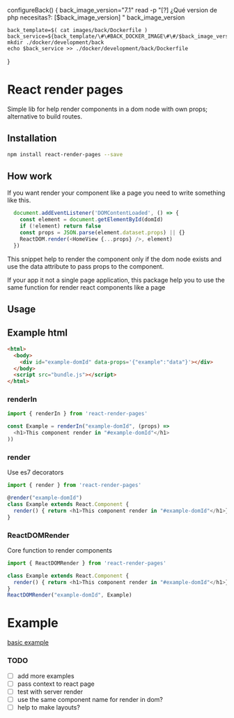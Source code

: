 
configureBack() {
    back_image_version="7.1"
    read -p "[?] ¿Qué version de php necesitas?: [$back_image_version] " back_image_version

    back_template=$( cat images/back/Dockerfile )
    back_service=${back_template/\#\#BACK_DOCKER_IMAGE\#\#/$back_image_version}
    mkdir ./docker/development/back
    echo $back_service >> ./docker/development/back/Dockerfile
}

# React render pages

Simple lib for help render components in a dom node with own props; alternative to build routes.

## Installation
```sh
npm install react-render-pages --save
```

## How work

If you want render your component like a page you need to write something like this.

```js
  document.addEventListener('DOMContentLoaded', () => {
    const element = document.getElementById(domId)
    if (!element) return false
    const props = JSON.parse(element.dataset.props) || {}
    ReactDOM.render(<HomeView {...props} />, element)
  })
```

This snippet help to render the component only if the dom node exists and use the data attribute to pass props to the component.

If your app it not a single page application, this package help you to use the same function for render react components like a page

## Usage
## Example html

```html
<html>
  <body>
    <div id="example-domId" data-props='{"example":"data"}'></div>
  </body>
  <script src="bundle.js"></script>
</html>
```

### renderIn

```javascript
import { renderIn } from 'react-render-pages'

const Example = renderIn("example-domId", (props) =>
  <h1>This component render in "#example-domId"</h1>
))
```

### render
Use es7 decorators
```javascript
import { render } from 'react-render-pages'

@render("example-domId")
class Example extends React.Component {
  render() { return <h1>This component render in "#example-domId"</h1>}
}
```

### ReactDOMRender
Core function to render components

```javascript
import { ReactDOMRender } from 'react-render-pages'

class Example extends React.Component {
  render() { return <h1>This component render in "#example-domId"</h1>}
}
ReactDOMRender("example-domId", Example)
```

# Example
[basic example](doc/basic_example.md)

### TODO
- [ ] add more examples
- [ ] pass context to react page
- [ ] test with server render
- [ ] use the same component name for render in dom?
- [ ] help to make layouts?
